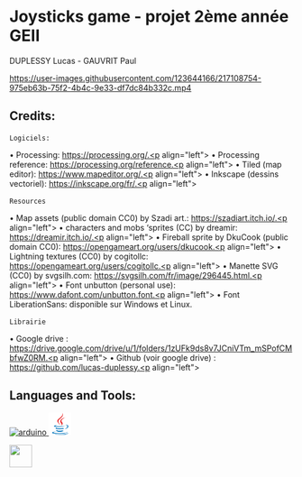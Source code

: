 # Joysticks game - projet 2ème année GEII
DUPLESSY Lucas - GAUVRIT Paul<p align="left"> 
    
https://user-images.githubusercontent.com/123644166/217108754-975eb63b-75f2-4b4c-9e33-df7dc84b332c.mp4
    
## Credits:
    
    Logiciels:
  •	Processing: https://processing.org/.<p align="left"> 
  •	Processing reference: https://processing.org/reference.<p align="left"> 
  •	Tiled (map editor): https://www.mapeditor.org/.<p align="left"> 
  •	Inkscape (dessins vectoriel): https://inkscape.org/fr/.<p align="left"> 

    Resources
  •	Map assets (public domain CC0) by Szadi art.: https://szadiart.itch.io/.<p align="left"> 
  •	characters and mobs ‘sprites (CC) by dreamir: https://dreamir.itch.io/.<p align="left"> 
  •	Fireball sprite by DkuCook (public domain CC0): https://opengameart.org/users/dkucook.<p align="left"> 
  •	Lightning textures (CC0) by cogitollc: https://opengameart.org/users/cogitollc.<p align="left"> 
  •	Manette SVG (CC0) by svgsilh.com: https://svgsilh.com/fr/image/296445.html.<p align="left"> 
  •	Font unbutton (personal use): https://www.dafont.com/unbutton.font.<p align="left"> 
  •	Font LiberationSans: disponible sur Windows et Linux.<p align="left"> 

    Librairie
  •	Google drive : https://drive.google.com/drive/u/1/folders/1zUFk9ds8v7JCniVTm_mSPofCMbfwZ0RM.<p align="left"> 
  •	Github (voir google drive) : https://github.com/lucas-duplessy.<p align="left"> 
      
## Languages and Tools:
<p align="left"> <a href="https://www.arduino.cc/" target="_blank" rel="noreferrer"> <img src="https://cdn.worldvectorlogo.com/logos/arduino-1.svg" alt="arduino" width="40" height="40"/> </a> <a href="https://www.java.com" target="_blank" rel="noreferrer"> <img src="https://raw.githubusercontent.com/devicons/devicon/master/icons/java/java-original.svg" alt="java" width="40" height="40"/> </a> </p> <p align="left"> <a href="https://processing.org/" target="_blank" rel="noreferrer"> <img src="https://upload.wikimedia.org/wikipedia/commons/c/cb/Processing_2021_logo.svg" width="40" height="40"/> </a>
